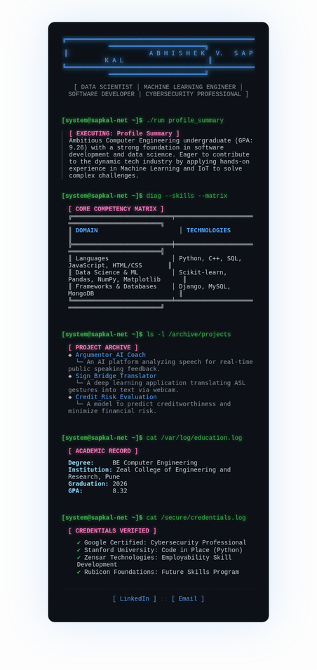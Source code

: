 
<!--
**AbhishekSapkal002/AbhishekSapkal002** is a ✨ _special_ ✨ repository because its `README.md` (this file) appears on your GitHub profile.

Here are some ideas to get you started:

- 🔭 I’m currently working on ...
- 🌱 I’m currently learning ...
- 👯 I’m looking to collaborate on ...
- 🤔 I’m looking for help with ...
- 💬 Ask me about ...
- 📫 How to reach me: ...
- 😄 Pronouns: ...
- ⚡ Fun fact: ...
-->
<div style="font-family: 'Fira Code', 'Courier New', monospace; background-color: #0d1117; color: #c9d1d9; border: 1px solid #30363d; border-radius: 15px; padding: 30px; box-shadow: 0 0 100px rgba(88, 166, 255, 0.2); background-image: linear-gradient(rgba(13, 17, 23, 0.98), rgba(13, 17, 23, 0.98)), repeating-linear-gradient(0deg, rgba(88, 166, 255, 0.03) 0px, rgba(88, 166, 255, 0.03) 1px, transparent 1px, transparent 3px);">

<pre style="margin: 0; white-space: pre-wrap; text-align: center; color: #58a6ff; text-shadow: 0 0 10px #58a6ff, 0 0 20px #58a6ff;">
╔═════════════════════════════════════════════════════════════════════════════╗
║                      A B H I S H E K   V.   S A P K A L                       ║
╚═════════════════════════════════════════════════════════════════════════════╝
</pre>
<p style="text-align: center; font-size: 14px; color: #8b949e;">[ DATA SCIENTIST │ MACHINE LEARNING ENGINEER │ SOFTWARE DEVELOPER | CYBERSECURITY PROFESSIONAL ]</p>
<br>

<p style="color: #3fb950; text-shadow: 0 0 8px #3fb95099;"><strong>[system@sapkal-net ~]$</strong> ./run profile_summary</p>
<div style="padding-left: 15px; border-left: 2px solid #30363d;">
  <p style="margin:0; font-weight: bold; color: #f778ba; text-shadow: 0 0 8px #f778ba99;">[ EXECUTING: Profile Summary ]</p>
  <p style="margin:0; color: #c9d1d9;">Ambitious Computer Engineering undergraduate (GPA: 9.26) with a strong foundation in software development and data science. Eager to contribute to the dynamic tech industry by applying hands-on experience in Machine Learning and IoT to solve complex challenges.</p>
</div>
<br>

<p style="color: #3fb950; text-shadow: 0 0 8px #3fb95099;"><strong>[system@sapkal-net ~]$</strong> diag --skills --matrix</p>
<div style="padding-left: 15px;">
  <p style="margin:0; font-weight: bold; color: #f778ba; text-shadow: 0 0 8px #f778ba99;">[ CORE COMPETENCY MATRIX ]</p>
  <pre style="margin: 0; white-space: pre-wrap; font-size: 14px;">
╔═══════════════════════════╤══════════════════════════════════════════════╗
║ <strong style="color: #58a6ff;">DOMAIN</strong>                      │ <strong style="color: #58a6ff;">TECHNOLOGIES</strong>                                 ║
╠═══════════════════════════╪══════════════════════════════════════════════╣
║ Languages                 │ Python, C++, SQL, JavaScript, HTML/CSS       ║
║ Data Science & ML         │ Scikit-learn, Pandas, NumPy, Matplotlib      ║
║ Frameworks & Databases    │ Django, MySQL, MongoDB                       ║
╚═══════════════════════════╧══════════════════════════════════════════════╝
  </pre>
</div>
<br>

<p style="color: #3fb950; text-shadow: 0 0 8px #3fb95099;"><strong>[system@sapkal-net ~]$</strong> ls -l /archive/projects</p>
<div style="padding-left: 15px;">
  <p style="margin:0; font-weight: bold; color: #f778ba; text-shadow: 0 0 8px #f778ba99;">[ PROJECT ARCHIVE ]</p>
  <pre style="margin: 0; white-space: pre-wrap; font-size: 14px;">
◈ <a href="#" style="color: #58a6ff; text-decoration: none;">Argumentor_AI_Coach</a>
  <span style="color: #8b949e;">└─ An AI platform analyzing speech for real-time public speaking feedback.</span>
◈ <a href="#" style="color: #58a6ff; text-decoration: none;">Sign_Bridge_Translator</a>
  <span style="color: #8b949e;">└─ A deep learning application translating ASL gestures into text via webcam.</span>
◈ <a href="#" style="color: #58a6ff; text-decoration: none;">Credit_Risk_Evaluation</a>
  <span style="color: #8b949e;">└─ A model to predict creditworthiness and minimize financial risk.</span>
  </pre>
</div>
<br>

<p style="color: #3fb950; text-shadow: 0 0 8px #3fb95099;"><strong>[system@sapkal-net ~]$</strong> cat /var/log/education.log</p>
<div style="padding-left: 15px;">
  <p style="margin:0; font-weight: bold; color: #f778ba; text-shadow: 0 0 8px #f778ba99;">[ ACADEMIC RECORD ]</p>
  <pre style="margin: 10px 0 0 0; white-space: pre-wrap; font-size: 14px;">
<strong style="color: #9cdcfe;">Degree:</strong>     BE Computer Engineering
<strong style="color: #9cdcfe;">Institution:</strong> Zeal College of Engineering and Research, Pune
<strong style="color: #9cdcfe;">Graduation:</strong> 2026
<strong style="color: #9cdcfe;">GPA:</strong>        8.32
  </pre>
</div>
<br>

<p style="color: #3fb950; text-shadow: 0 0 8px #3fb95099;"><strong>[system@sapkal-net ~]$</strong> cat /secure/credentials.log</p>
<div style="padding-left: 15px;">
  <p style="margin:0; font-weight: bold; color: #f778ba; text-shadow: 0 0 8px #f778ba99;">[ CREDENTIALS VERIFIED ]</p>
  <ul style="margin: 10px 0 0 0; padding-left: 20px; list-style-type: none; font-size: 14px;">
    <li><span style="color: #3fb950;">✔</span> Google Certified: Cybersecurity Professional</li>
    <li><span style="color: #3fb950;">✔</span> Stanford University: Code in Place (Python)</li>
    <li><span style="color: #3fb950;">✔</span> Zensar Technologies: Employability Skill Development</li>
    <li><span style="color: #3fb950;">✔</span> Rubicon Foundations: Future Skills Program</li>
  </ul>
</div>
<br>

<hr style="border-color: #30363d;">
<p style="text-align: center; font-size: 14px; color: #8b949e;">
  <a href="https://www.linkedin.com/in/abhishek-sapkal-b11881263" target="_blank" style="color: #58a6ff; text-decoration: none;">[ LinkedIn ]</a>
  <span style="color: #30363d;">::</span>
  <a href="mailto:abhisheksapkal002@gmail.com" style="color: #58a6ff; text-decoration: none;">[ Email ]</a>
</p>
</div>
